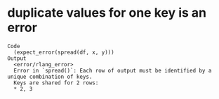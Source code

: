 # duplicate values for one key is an error

    Code
      (expect_error(spread(df, x, y)))
    Output
      <error/rlang_error>
      Error in `spread()`: Each row of output must be identified by a unique combination of keys.
      Keys are shared for 2 rows:
      * 2, 3

